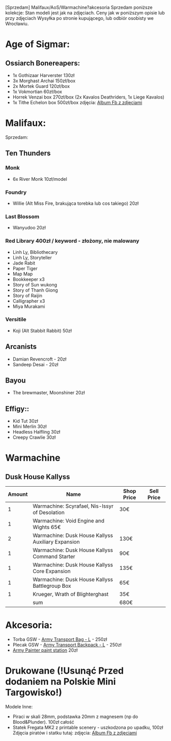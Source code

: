 [Sprzedam] Malifaux/AoS/Warmachine?akcesoria
Sprzedam poniższe kolekcje:
Stan modeli jest jak na zdjęciach.
Ceny jak w poniższym opisie lub przy zdjęciach
Wysyłka po stronie kupującego, lub odbiór osobisty we Wrocławiu.


# Age of Sigmar:

## Ossiarch Bonereapers:
* 1x Gothizaar Harverster 130zł
* 3x Morghast Archai 150zł/box
* 2x Mortek Guard 120zł/box
* 1x Vokmortian 60zł/box
* Horrek Venzai box 270zł/box
(2x Kavalos Deathriders, 1x Liege Kavalos)
* 1x Tithe Echelon box 500zł/box
zdjęcia: [Album Fb z zdjęciami](https://www.facebook.com/media/set/?set=a.9606788412704800)

# Malifaux:

Sprzedam:

## Ten Thunders

### Monk
* 6x River Monk 10zł/model

### Foundry
* Willie (Alt Miss Fire, brakująca torebka lub cos takiego) 20zł

### Last Blossom
* Wanyudoo 20zł

### Red Library 400zł / keyword - złożony, nie malowany
* Linh Ly, Bibliothecary
* Linh Ly, Storyteller
* Jade Rabit
* Paper Tiger
* Map Map
* Bookkeeper x3
* Story of Sun wukong
* Story of Thanh Giong
* Story of Raijin
* Calligrapher x3
* Miya Murakami

### Versitile
* Koji (Alt Stabbit Rabbit) 50zł

## Arcanists
* Damian Revencroft - 20zł
* Sandeep Desai - 20zł

## Bayou
* The brewmaster, Moonshiner 20zł

## Effigy::
* Kid Tut 30zł 
* Mini Merlin 30zł
* Headless Halfling 30zł
* Creepy Crawlie 30zł

# Warmachine

## Dusk House Kallyss

|Amount|Name|Shop Price|Sell Price|
|-|---|--|--|
|1|Warmachine: Scyrafael, Nis-Issyr of Desolation|30€||
|1|Warmachine: Void Engine and Wights 65€||
|2|Warmachine: Dusk House Kallyss Auxiliary Expansion|130€||
|1|Warmachine: Dusk House Kallyss Command Starter|90€||
|1|Warmachine: Dusk House Kallyss Core Expansion|135€||
|1|Warmachine: Dusk House Kallyss Battlegroup Box|65€||
|1|Krueger, Wrath of Blighterghast|35€||
||sum|680€||

# Akcesoria:
* Torba GSW - [Army Transport Bag - L](https://www.greenstuffworld.com/en/transport-cases/2738-army-transport-bag.html) - 250zł
* Plecak GSW - [Army Transport Backpack - L](https://www.greenstuffworld.com/en/transport-cases/3850-army-transport-backpack.html) - 250zł
* [Army Painter paint station](https://thearmypainter.com/en-pl/products/tools-paint-station-50-tl5063p?_pos=1&_psq=station&_ss=e&_v=1.0) 20zł 

# Drukowane (!Usunąć Przed dodaniem na Polskie Mini Targowisko!)

Modele Inne:
* Piraci w skali 28mm, podstawka 20mm z magnesem (np do Blood&Plunder). 100zł całość
* Statek Fregata MK2 z printable scenery - uszkodzona po upadku, 100zł
Zdjęcia piratów i statku tutaj:
zdjęcia: [Album Fb z zdjęciami](https://www.facebook.com/media/set/?set=a.9612721882111453)
